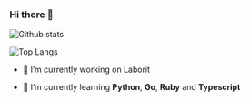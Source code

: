 ### Hi there 👋

![Github stats](https://github-readme-stats.vercel.app/api?username=alalbux&show_icons=true&theme=buefy&count_private=true)

![Top Langs](https://github-readme-stats.vercel.app/api/top-langs/?username=alalbux&theme=buefy&layout=compact)


- 🔭 I’m currently working on Laborit

- 🌱 I’m currently learning **Python**, **Go**, **Ruby** and **Typescript**

